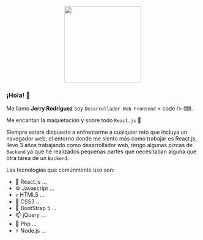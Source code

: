 <div id="header" align="center">
  <img src="https://i.ibb.co/8NGDCFG/This-Is-Fine.png" align="center" width="200"/>
</div>


### ¡Hola! 👋


Me llamo **Jerry Rodríguez** soy `Desarrollador Web Frontend` < code /> ⌨.

Me encantan la maquetación y sobre todo `React.js` 🚀

Siempre estaré dispuesto a enfrentarme a cualquier reto que incluya un navegador web, el entorno donde me siento más como trabajar es React.js,
llevo 3 años trabajando como desarrollador web, tengo algunas pizcas de `Backend` ya que he realizados pequeñas partes que necesitaban alguna que otra
tarea de un `Backend`.

Las tecnologías que comúnmente uso son:

- 🚀 React.js ...
- ⚙ Javascript ...
- 💀 HTML5 ...
- 🎨 CSS3 ...
- 👔 BootStrap 5 ...
- 📫 jQuery ...
- 🐘 Php ...
- ⚡ Node.js ...

